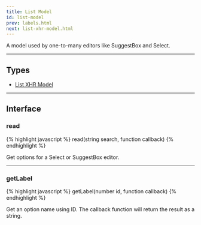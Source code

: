 ```yaml
---
title: List Model
id: list-model
prev: labels.html
next: list-xhr-model.html
---
```


A model used by one-to-many editors like SuggestBox and Select.

---

## Types

* [List XHR Model](list-xhr-model.html)

---

## Interface

### read

{% highlight javascript %}
 read(string search, function callback)
{% endhighlight %}

Get options for a Select or SuggestBox editor.

---

### getLabel

{% highlight javascript %}
 getLabel(number id, function callback)
{% endhighlight %}

Get an option name using ID. The callback function will return the result as a string.
